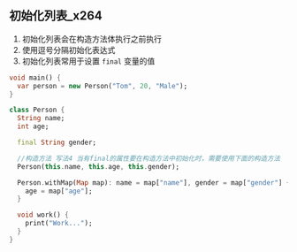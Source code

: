 ## 初始化列表_x264

1. 初始化列表会在构造方法体执行之前执行
2. 使用逗号分隔初始化表达式
3. 初始化列表常用于设置 `final` 变量的值

```dart
void main() {
  var person = new Person("Tom", 20, "Male");
}

class Person {
  String name;
  int age;

  final String gender;

  //构造方法 写法4 当有final的属性要在构造方法中初始化时，需要使用下面的构造方法
  Person(this.name, this.age, this.gender);

  Person.withMap(Map map): name = map["name"], gender = map["gender"] {
    age = map["age"];
  }

  void work() {
    print("Work...");
  }
}
```